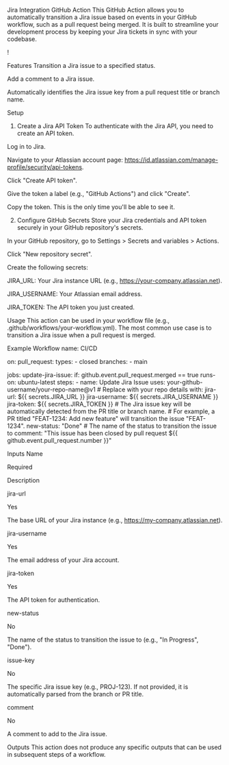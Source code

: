 Jira Integration GitHub Action
This GitHub Action allows you to automatically transition a Jira issue based on events in your GitHub workflow, such as a pull request being merged. It is built to streamline your development process by keeping your Jira tickets in sync with your codebase.

!

Features
Transition a Jira issue to a specified status.

Add a comment to a Jira issue.

Automatically identifies the Jira issue key from a pull request title or branch name.

Setup
1. Create a Jira API Token
To authenticate with the Jira API, you need to create an API token.

Log in to Jira.

Navigate to your Atlassian account page: https://id.atlassian.com/manage-profile/security/api-tokens.

Click "Create API token".

Give the token a label (e.g., "GitHub Actions") and click "Create".

Copy the token. This is the only time you'll be able to see it.

2. Configure GitHub Secrets
Store your Jira credentials and API token securely in your GitHub repository's secrets.

In your GitHub repository, go to Settings > Secrets and variables > Actions.

Click "New repository secret".

Create the following secrets:

JIRA_URL: Your Jira instance URL (e.g., https://your-company.atlassian.net).

JIRA_USERNAME: Your Atlassian email address.

JIRA_TOKEN: The API token you just created.

Usage
This action can be used in your workflow file (e.g., .github/workflows/your-workflow.yml). The most common use case is to transition a Jira issue when a pull request is merged.

Example Workflow
name: CI/CD

on:
  pull_request:
    types:
      - closed
    branches:
      - main

jobs:
  update-jira-issue:
    if: github.event.pull_request.merged == true
    runs-on: ubuntu-latest
    steps:
      - name: Update Jira Issue
        uses: your-github-username/your-repo-name@v1 # Replace with your repo details
        with:
          jira-url: ${{ secrets.JIRA_URL }}
          jira-username: ${{ secrets.JIRA_USERNAME }}
          jira-token: ${{ secrets.JIRA_TOKEN }}
          # The Jira issue key will be automatically detected from the PR title or branch name.
          # For example, a PR titled "FEAT-1234: Add new feature" will transition the issue "FEAT-1234".
          new-status: "Done" # The name of the status to transition the issue to
          comment: "This issue has been closed by pull request ${{ github.event.pull_request.number }}"

Inputs
Name

Required

Description

jira-url

Yes

The base URL of your Jira instance (e.g., https://my-company.atlassian.net).

jira-username

Yes

The email address of your Jira account.

jira-token

Yes

The API token for authentication.

new-status

No

The name of the status to transition the issue to (e.g., "In Progress", "Done").

issue-key

No

The specific Jira issue key (e.g., PROJ-123). If not provided, it is automatically parsed from the branch or PR title.

comment

No

A comment to add to the Jira issue.

Outputs
This action does not produce any specific outputs that can be used in subsequent steps of a workflow.
